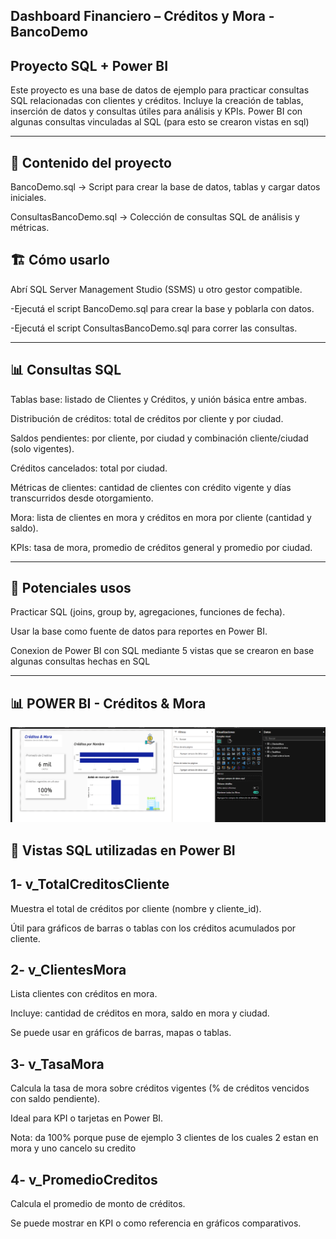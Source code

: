 ## Dashboard Financiero – Créditos y Mora - BancoDemo 

## Proyecto SQL + Power BI

Este proyecto es una base de datos de ejemplo para practicar consultas SQL relacionadas con clientes y créditos. Incluye la creación de tablas, inserción de datos y consultas útiles para análisis y KPIs.
Power BI con algunas consultas vinculadas al SQL (para esto se crearon vistas en sql)

---

## 📂 Contenido del proyecto

BancoDemo.sql → Script para crear la base de datos, tablas y cargar datos iniciales.

ConsultasBancoDemo.sql → Colección de consultas SQL de análisis y métricas.

## 🏗️ Cómo usarlo

Abrí SQL Server Management Studio (SSMS) u otro gestor compatible.

-Ejecutá el script BancoDemo.sql para crear la base y poblarla con datos.

-Ejecutá el script ConsultasBancoDemo.sql para correr las consultas.

---

## 📊 Consultas SQL

Tablas base: listado de Clientes y Créditos, y unión básica entre ambas.

Distribución de créditos: total de créditos por cliente y por ciudad.

Saldos pendientes: por cliente, por ciudad y combinación cliente/ciudad (solo vigentes).

Créditos cancelados: total por ciudad.

Métricas de clientes: cantidad de clientes con crédito vigente y días transcurridos desde otorgamiento.

Mora: lista de clientes en mora y créditos en mora por cliente (cantidad y saldo).

KPIs: tasa de mora, promedio de créditos general y promedio por ciudad.

---

## 🚀 Potenciales usos

Practicar SQL (joins, group by, agregaciones, funciones de fecha).

Usar la base como fuente de datos para reportes en Power BI.

Conexion de Power BI con SQL mediante 5 vistas que se crearon en base algunas consultas hechas en SQL 

---

## 📊 POWER BI - Créditos & Mora 

![POWER_BI](https://github.com/romyluna/Dashboard-Financiero-Creditos-y-Mora-BancoDemo-/raw/main/screenshots/uno.png)

## 📄 Vistas SQL utilizadas en Power BI

## 1- v_TotalCreditosCliente

Muestra el total de créditos por cliente (nombre y cliente_id).

Útil para gráficos de barras o tablas con los créditos acumulados por cliente.

## 2- v_ClientesMora

Lista clientes con créditos en mora.

Incluye: cantidad de créditos en mora, saldo en mora y ciudad.

Se puede usar en gráficos de barras, mapas o tablas.

## 3- v_TasaMora

Calcula la tasa de mora sobre créditos vigentes (% de créditos vencidos con saldo pendiente).

Ideal para KPI o tarjetas en Power BI.

Nota: da 100% porque puse de ejemplo 3 clientes de los cuales 2 estan en mora y uno cancelo su credito 

## 4-  v_PromedioCreditos

Calcula el promedio de monto de créditos.

Se puede mostrar en KPI o como referencia en gráficos comparativos.

